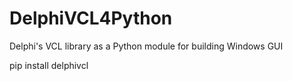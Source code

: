 # DelphiVCL4Python
Delphi's VCL library as a Python module for building Windows GUI

   pip install delphivcl
   
